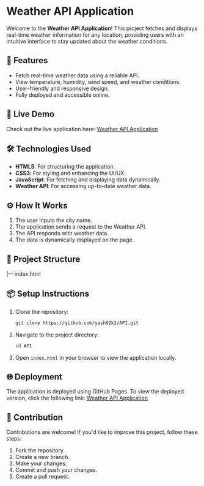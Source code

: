 # Weather API Application

Welcome to the **Weather API Application**! This project fetches and displays real-time weather information for any location, providing users with an intuitive interface to stay updated about the weather conditions.

## 🌟 Features

- Fetch real-time weather data using a reliable API.
- View temperature, humidity, wind speed, and weather conditions.
- User-friendly and responsive design.
- Fully deployed and accessible online.

## 🚀 Live Demo

Check out the live application here: [Weather API Application](https://yash02k3.github.io/API/)

## 🛠️ Technologies Used

- **HTML5**: For structuring the application.
- **CSS3**: For styling and enhancing the UI/UX.
- **JavaScript**: For fetching and displaying data dynamically.
- **Weather API**: For accessing up-to-date weather data.

## ⚙️ How It Works

1. The user inputs the city name.
2. The application sends a request to the Weather API.
3. The API responds with weather data.
4. The data is dynamically displayed on the page.

## 📂 Project Structure
|-- index.html

## 📦 Setup Instructions

1. Clone the repository:
   ```bash
   git clone https://github.com/yash02k3/API.git
   ```

2. Navigate to the project directory:
   ```bash
   cd API
   ```

3. Open `index.html` in your browser to view the application locally.

## 🌐 Deployment

The application is deployed using GitHub Pages. To view the deployed version, click the following link: [Weather API Application](https://yash02k3.github.io/API/)

## 🤝 Contribution

Contributions are welcome! If you'd like to improve this project, follow these steps:

1. Fork the repository.
2. Create a new branch.
3. Make your changes.
4. Commit and push your changes.
5. Create a pull request.

